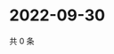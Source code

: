 # 2022-09-30

共 0 条

<!-- BEGIN WEIBO -->
<!-- 最后更新时间 Fri Sep 30 2022 10:19:09 GMT+0800 (China Standard Time) -->

<!-- END WEIBO -->
